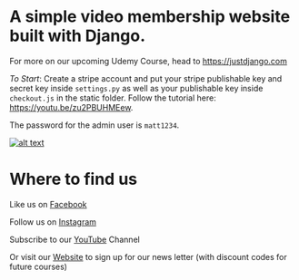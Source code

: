 # A simple video membership website built with Django.

For more on our upcoming Udemy Course, head to https://justdjango.com

_To Start_: Create a stripe account and put your stripe publishable key and secret key inside `settings.py` as well as your publishable key inside `checkout.js` in the static folder. Follow the tutorial here: https://youtu.be/zu2PBUHMEew.

The password for the admin user is `matt1234`.

[![alt text](https://github.com/justdjango/video-membership/blob/master/thumbnail.png "Logo")](https://youtu.be/zu2PBUHMEew)

# Where to find us

Like us on [Facebook](https://www.facebook.com/justdjangocode/)

Follow us on [Instagram](https://www.instagram.com/justdjangocode/)

Subscribe to our [YouTube](https://www.youtube.com/channel/UCRM1gWNTDx0SHIqUJygD-kQ) Channel

Or visit our [Website](https://www.justdjango.com) to sign up for our news letter (with discount codes for future courses)
